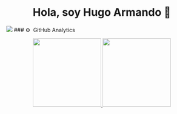<div align="center">
<h1 align="center">Hola, soy Hugo Armando 👋</h1>
</div>
<img src="https://www.canva.com/design/DAFgGr3GVfU/GNtJAhnO7zlPSZSx6Mlj8w/view?utm_content=DAFgGr3GVfU&utm_campaign=designshare&utm_medium=link&utm_source=publishsharelink">
### ⚙️ &nbsp;GitHub Analytics

<p align="center">
<a href="https://github.com/Lechuguita015">
  <img height="180em" src="https://github-readme-stats-eight-theta.vercel.app/api?username=ArisGuimera&show_icons=true&theme=algolia&include_all_commits=true&count_private=true"/>
  <img height="180em" src="https://github-readme-stats-eight-theta.vercel.app/api/top-langs/?username=ArisGuimera&layout=compact&langs_count=8&theme=algolia"/>
</a>
</p>
